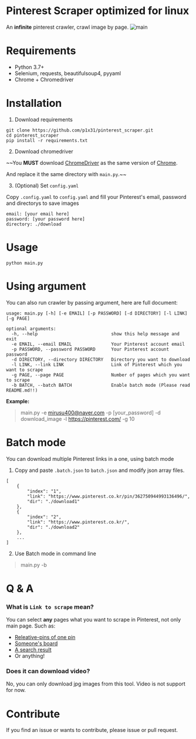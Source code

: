 # Pinterest Scraper optimized for linux
An **infinite** pinterest crawler, crawl image by page.
![main](https://raw.githubusercontent.com/mirusu400/Pinterest-crawler/main/docs/welcome.gif)

# Requirements
* Python 3.7+
* Selenium, requests, beautifulsoup4, pyyaml
* Chrome + Chromedriver

# Installation
1. Download requirements
```
git clone https://github.com/p1x31/pinterest_scraper.git
cd pinterest_scraper
pip install -r requirements.txt
```

2. Download chromedriver

~~You **MUST** download [ChromeDriver](https://chromedriver.chromium.org/downloads) as the same version of [Chrome](chrome://settings/help).

And replace it the same directory with `main.py`.~~

3. (Optional) Set `config.yaml`

Copy `.config.yaml` to `config.yaml` and fill your Pinterest's email, password and directorys to save images
```
email: [your email here]
password: [your password here]
directory: ./download
```

# Usage
```
python main.py
```

# Using argument
You can also run crawler by passing argument, here are full document:
```
usage: main.py [-h] [-e EMAIL] [-p PASSWORD] [-d DIRECTORY] [-l LINK] [-g PAGE]

optional arguments:
  -h, --help                            show this help message and exit
  -e EMAIL, --email EMAIL               Your Pinterest account email
  -p PASSWORD, --password PASSWORD      Your Pinterest account password
  -d DIRECTORY, --directory DIRECTORY   Directory you want to download
  -l LINK, --link LINK                  Link of Pinterest which you want to scrape
  -g PAGE, --page PAGE                  Number of pages which you want to scrape
  -b BATCH, --batch BATCH               Enable batch mode (Please read README.md!!)
```

**Example:**
> main.py -e mirusu400@naver.com -p [your_password] -d download_image -l https://pinterest.com/ -g 10

# Batch mode
You can download multiple Pinterest links in a one, using batch mode

1. Copy and paste `.batch.json` to `batch.json` and modify json array files.
```
[
    {
        "index": "1",
        "link": "https://www.pinterest.co.kr/pin/362750944993136496/",
        "dir": "./download1"
    },
    {
        "index": "2",
        "link": "https://www.pinterest.co.kr/",
        "dir": "./download2"
    },
    ...
]
```

2. Use Batch mode in command line
> main.py -b

# Q & A
### What is `Link to scrape` mean?
You can select **any** pages what you want to scrape in Pinterest, not only main page. Such as:
* [Releative-pins of one pin](https://www.pinterest.co.kr/pin/643240759283703965/)
* [Someone's board](https://www.pinterest.co.kr/eaobrienae/croquies/)
* [A search result](https://www.pinterest.co.kr/search/pins/?q=Github)
* Or anything!

### Does it can download video?
No, you can only download jpg images from this tool. Video is not support for now.

# Contribute
If you find an issue or wants to contribute, please issue or pull request.